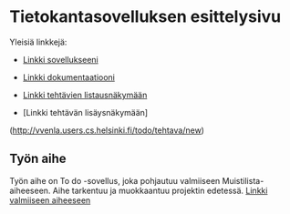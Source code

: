 ﻿# Tietokantasovelluksen esittelysivu


Yleisiä linkkejä:


* [Linkki sovellukseeni](http://vvenla.users.cs.helsinki.fi/todo/main)

* [Linkki dokumentaatiooni](doc/dokumentaatio.pdf)

* [Linkki tehtävien listausnäkymään](http://vvenla.users.cs.helsinki.fi/todo/tehtava)
* [Linkki tehtävän lisäysnäkymään]

(http://vvenla.users.cs.helsinki.fi/todo/tehtava/new)

## Työn aihe

Työn aihe on To do -sovellus, joka pohjautuu valmiiseen Muistilista-aiheeseen. Aihe tarkentuu ja muokkaantuu projektin edetessä.
[Linkki valmiiseen aiheeseen](http://advancedkittenry.github.io/suunnittelu_ja_tyoymparisto/aiheet/Muistilista.html) 
